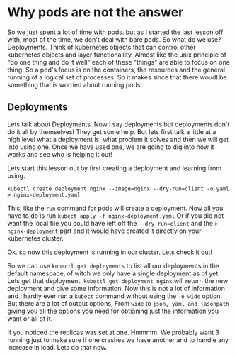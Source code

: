 # Why pods are not the answer

So we just spent a lot of time with pods. but as I started the last lesson off with, most of the time, we don't deal with bare pods. So what do we use? Deployments. Think of kubernetes objects that can control other kubernetes objects and layer functionallity. Almost like the unix principle of "do one thing and do it well" each of these "things" are able to focus on one thing. So a pod's focus is on the containers, the resources and the general running of a logical set of processes. So it makes since that there woudl be something that is worried about running pods!

## Deployments

Lets talk about Deployments. Now I say deployments but deployments don't do it all by themselves! They get some help. But lets first talk a little at a high level what a deployment is, what problem it solves and then we will get into using one. Once we have used one, we are going to dig into how it works and see who is helping it out!

Lets start this lesson out by first creating a deployment and learning from using.

`kubectl create deployment nginx --image=nginx --dry-run=client -o yaml > nginx-deployment.yaml`

This, like the `run` command for pods will create a deployment. Now all you have to do is run `kubect apply -f nginx-deployment.yaml` Or if you did not want the local file you could have left off the `--dry-run=client` and the `> nginx-deployment` part and it would have created it directly on your kubernetes cluster.

Ok. so now this deployment is running in our cluster. Lets check it out!

So we can use `kubectl get deployments` to list all our deployments in the default namespace, of witch we only have a single deployment as of yet. Lets get that deployment. `kubectl get deployment nginx` will return the new deployment and give some information. Now this is not a lot of information and I hardly ever run a `kubect` command without using the `-o wide` option. But there are a lot of output options, From `wide` to `json, yaml and jasonpath` giving you all the options you need for obtianing just the information you want or all of it.

If you noticed the replicas was set at one. Hmmmm. We probably want 3 running just to make sure if one crashes we have another and to handle any increase in load. Lets do that now.